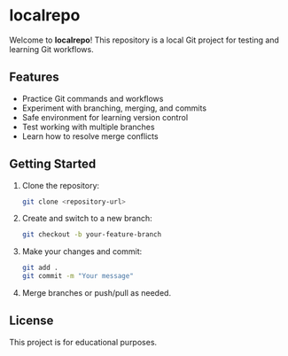 # localrepo

Welcome to **localrepo**! This repository is a local Git project for testing and learning Git workflows.

## Features

- Practice Git commands and workflows
- Experiment with branching, merging, and commits
- Safe environment for learning version control
- Test working with multiple branches
- Learn how to resolve merge conflicts

## Getting Started

1. Clone the repository:
    ```bash
    git clone <repository-url>
    ```
2. Create and switch to a new branch:
    ```bash
    git checkout -b your-feature-branch
    ```
3. Make your changes and commit:
    ```bash
    git add .
    git commit -m "Your message"
    ```
4. Merge branches or push/pull as needed.

## License

This project is for educational purposes.